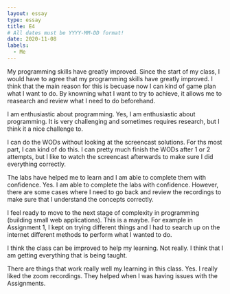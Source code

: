 ```yaml
---
layout: essay
type: essay
title: E4
# All dates must be YYYY-MM-DD format!
date: 2020-11-08
labels:
  - Me
---
```

My programming skills have greatly improved.
Since the start of my class, I would have to agree that my programming skills have greatly improved. I think that the main reason for this is becuase now I can kind of game plan what I want to do. By knowning what I want to try to achieve, it allows me to reasearch and review what I need to do beforehand.

I am enthusiastic about programming.
Yes, I am enthusiastic about programming. It is very challenging and sometimes requires research, but I think it a nice challenge to.

I can do the WODs without looking at the screencast solutions.
For ths most part, I can kind of do this. I can pretty much finish the WODs after 1 or 2 attempts, but I like to watch the screencast afterwards to make sure I did everything correctly.

The labs have helped me to learn and I am able to complete them with confidence.
Yes. I am able to complete the labs with confidence. However, there are some cases where I need to go back and review the recordings to make sure that I understand the concepts correctly.

I feel ready to move to the next stage of complexity in programming (building small web applications).
This is a maybe. For example in Assignment 1, I kept on trying different things and I had to search up on the internet different methods to perform what I wanted to do. 

I think the class can be improved to help my learning.
Not really. I think that I am getting everything that is being taught.

There are things that work really well my learning in this class.
Yes. I really liked the zoom recordings. They helped when I was having issues with the Assignments. 

